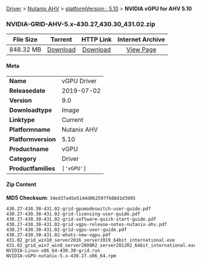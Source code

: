 
[Driver](/README.md)  >  [Nutanix AHV](/index/Driver/Nutanix_AHV.md)  >  [platformVersion : 5.10](/index/Driver/Nutanix_AHV/5.10.md)  >  **NVIDIA vGPU for AHV 5.10**


### NVIDIA-GRID-AHV-5.x-430.27_430.30_431.02.zip

| **File Size** | **Torrent**  | **HTTP Link** | **Internet Archive** |
|:-------------:|:------------:|:-------------:|:--------------------:|
| 848.32 MB |  [Download](https://archive.org/download/nvgpu_NVIDIA-GRID-AHV-5.x-430.27_430.30_431.02.zip_65fups1f/nvgpu_NVIDIA-GRID-AHV-5.x-430.27_430.30_431.02.zip_65fups1f_archive.torrent)       | [Download](https://archive.org/compress/nvgpu_NVIDIA-GRID-AHV-5.x-430.27_430.30_431.02.zip_65fups1f) | [View Page](https://archive.org/details/nvgpu_NVIDIA-GRID-AHV-5.x-430.27_430.30_431.02.zip_65fups1f)       |

#### Meta

<table>
<tr><td><strong>Name</strong></td><td>vGPU Driver</td></tr>
<tr><td><strong>Releasedate</strong></td><td>2019-07-02</td></tr>
<tr><td><strong>Version</strong></td><td>9.0</td></tr>
<tr><td><strong>Downloadtype</strong></td><td>Image</td></tr>
<tr><td><strong>Linktype</strong></td><td>Current</td></tr>
<tr><td><strong>Platformname</strong></td><td>Nutanix AHV</td></tr>
<tr><td><strong>Platformversion</strong></td><td>5.10</td></tr>
<tr><td><strong>Productname</strong></td><td>vGPU</td></tr>
<tr><td><strong>Category</strong></td><td>Driver</td></tr>
<tr><td><strong>Productfamilies</strong></td><td><code>['vGPU']</code></td></tr>
</table>

#### Zip Content

**MD5 Checksum**: `34ed37a45e5144d062597fb08d1d3995`

```text
430.27-430.30-431.02-grid-gpumodeswitch-user-guide.pdf
430.27-430.30-431.02-grid-licensing-user-guide.pdf
430.27-430.30-431.02-grid-software-quick-start-guide.pdf
430.27-430.30-431.02-grid-vgpu-release-notes-nutanix-ahv.pdf
430.27-430.30-431.02-grid-vgpu-user-guide.pdf
430.27-430.30-431.02-whats-new-vgpu.pdf
431.02_grid_win10_server2016_server2019_64bit_international.exe
431.02_grid_win7_win8_server2008R2_server2012R2_64bit_international.exe
NVIDIA-Linux-x86_64-430.30-grid.run
NVIDIA-vGPU-nutanix-5.x-430.27.x86_64.rpm
```